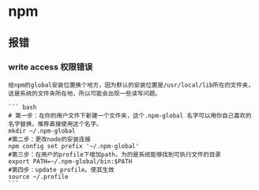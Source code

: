 # npm

## 报错

### write access 权限错误

    给npm的global安装位置换个地方，因为默认的安装位置是/usr/local/lib所在的文件夹，这是系统的文件夹所在地，所以可能会出现一些读写问题。

    ``` bash
    # 第一步：在你的用户文件下新建一个文件夹，这个.npm-global 名字可以用你自己喜欢的名字替换，推荐直接使用这个名字。
    mkdir ~/.npm-global
    #第二步：更改node的安装连接
    npm config set prefix '~/.npm-global'
    #第三步：在用户的profile下增加path，为的是系统能够找到可执行文件的目录
    export PATH=~/.npm-global/bin:$PATH
    #第四步：update profile。使其生效
    source ~/.profile
    ```

